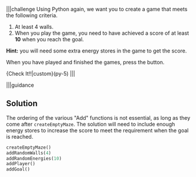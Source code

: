 |||challenge
Using Python again, we want you to create a game that meets the following criteria.

1. At least 4 walls.
1. When you play the game, you need to have achieved a score of at least **10** when you reach the goal.

**Hint:** you will need some extra energy stores in the game to get the score.

When you have played and finished the games, press the button.

{Check It!!|custom}(py-5)
|||


|||guidance
## Solution

The ordering of the various "Add" functions is not essential, as long as they come after `createEmptyMaze`. The solution will need to include enough energy stores to increase the score to meet the requirement when the goal is reached.

```python
createEmptyMaze()
addRandomWalls(4)
addRandomEnergies(10)
addPlayer()
addGoal()
```